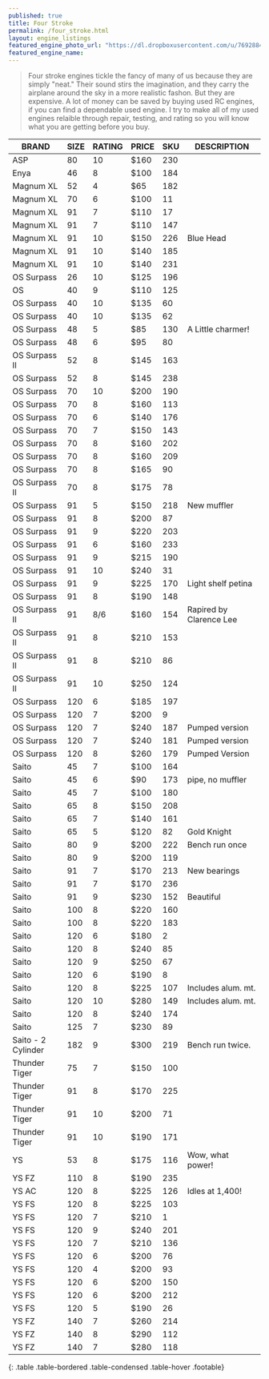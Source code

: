 ```yaml
---
published: true
title: Four Stroke
permalink: /four_stroke.html
layout: engine_listings
featured_engine_photo_url: "https://dl.dropboxusercontent.com/u/76928840/Website%20Photos/featured/4-stroke.jpg"
featured_engine_name: 
---
```


> Four stroke engines tickle the fancy of many of us because they are simply "neat." Their sound stirs the imagination, and they carry the airplane around the sky in a more realistic fashon.  But they are expensive.  A lot of money can be saved by buying used RC engines, if you can find a dependable used engine. I try to make all of my used engines relaible through repair, testing, and rating so you will know what you are getting before you buy.

BRAND             | SIZE  | RATING | PRICE | SKU   | DESCRIPTION
------------------|-------|--------|-------|-------|---------------------
ASP               | 80    | 10     | $160  | 230   |
Enya              | 46    | 8      | $100  | 184   |                                       
Magnum XL         | 52    | 4      | $65   | 182   |
Magnum XL         | 70    | 6      | $100  | 11    |
Magnum XL         | 91    | 7      | $110  | 17    |
Magnum XL         | 91    | 7      | $110  | 147   |
Magnum XL         | 91    | 10     | $150  | 226   | Blue Head                               
Magnum XL         | 91    | 10     | $140  | 185   |
Magnum XL         | 91    | 10     | $140  | 231   |
OS Surpass        | 26    | 10     | $125  | 196   |                               
OS                | 40    | 9      | $110  | 125   |
OS Surpass        | 40    | 10     | $135  | 60    |
OS Surpass        | 40    | 10     | $135  | 62    |                              
OS Surpass        | 48    | 5      | $85   | 130   | A Little charmer!
OS Surpass        | 48    | 6      | $95   | 80    |                                                            
OS Surpass II     | 52    | 8      | $145  | 163   |
OS Surpass        | 52    | 8      | $145  | 238   |                                  
OS Surpass        | 70    | 10     | $200  | 190   |
OS Surpass        | 70    | 8      | $160  | 113   |
OS Surpass        | 70    | 6      | $140  | 176   |
OS Surpass        | 70    | 7      | $150  | 143   |   
OS Surpass        | 70    | 8      | $160  | 202   |
OS Surpass        | 70    | 8      | $160  | 209   |
OS Surpass        | 70    | 8      | $165  | 90    |
OS Surpass II     | 70    | 8      | $175  | 78    |                           
OS Surpass        | 91    | 5      | $150  | 218   | New muffler
OS Surpass        | 91    | 8      | $200  | 87    |                    
OS Surpass        | 91    | 9      | $220  | 203   |
OS Surpass        | 91    | 6      | $160  | 233   |
OS Surpass        | 91    | 9      | $215  | 190   |
OS Surpass        | 91    | 10     | $240  | 31    |  
OS Surpass        | 91    | 9      | $225  | 170   | Light shelf petina
OS Surpass        | 91    | 8      | $190  | 148   |
OS Surpass II     | 91    | 8/6    | $160  | 154   |Rapired by Clarence Lee
OS Surpass II     | 91    | 8      | $210  | 153   |
OS Surpass II     | 91    | 8      | $210  | 86    |
OS Surpass II     | 91    | 10     | $250  | 124   |
OS Surpass        | 120   | 6      | $185  | 197   |
OS Surpass        | 120   | 7      | $200  | 9     |                           
OS Surpass        | 120   | 7      | $240  | 187   | Pumped version
OS Surpass        | 120   | 7      | $240  | 181   | Pumped version
OS Surpass        | 120   | 8      | $260  | 179   | Pumped Version                        
Saito             | 45    | 7      | $100  | 164   |                           
Saito             | 45    | 6      | $90   | 173   | pipe, no muffler
Saito             | 45    | 7      | $100  | 180   |                             
Saito             | 65    | 8      | $150  | 208   |
Saito             | 65    | 7      | $140  | 161   |                                      
Saito             | 65    | 5      | $120  | 82    | Gold Knight
Saito             | 80    | 9      | $200  | 222   | Bench run once
Saito             | 80    | 9      | $200  | 119   |
Saito             | 91    | 7      | $170  | 213   | New bearings
Saito             | 91    | 7      | $170  | 236   |                                          
Saito             | 91    | 9      | $230  | 152   | Beautiful 
Saito             | 100   | 8      | $220  | 160   |
Saito             | 100   | 8      | $220  | 183   |
Saito             | 120   | 6      | $180  | 2     |
Saito             | 120   | 8      | $240  | 85    |
Saito             | 120   | 9      | $250  | 67    |                                
Saito             | 120   | 6      | $190  | 8     |
Saito             | 120   | 8      | $225  | 107   | Includes alum. mt.
Saito             | 120   | 10     | $280  | 149   | Includes alum. mt.
Saito             | 120   | 8      | $240  | 174   |                                    
Saito             | 125   | 7      | $230  | 89    |                
Saito - 2 Cylinder| 182   | 9      | $300  | 219   | Bench run twice.
Thunder Tiger     | 75    | 7      | $150  | 100   |
Thunder Tiger     | 91    | 8      | $170  | 225   |                        
Thunder Tiger     | 91    | 10     | $200  | 71    |
Thunder Tiger     | 91    | 10     | $190  | 171   |
YS                | 53    | 8      | $175  | 116   | Wow, what power!                                        
YS FZ             | 110   | 8      | $190  | 235   |                                  
YS AC             | 120   | 8      | $225  | 126   | Idles at 1,400!
YS FS             | 120   | 8      | $225  | 103   |
YS FS             | 120   | 7      | $210  | 1     |                                       
YS FS             | 120   | 9      | $240  | 201   |
YS FS             | 120   | 7      | $210  | 136   | 
YS FS             | 120   | 6      | $200  | 76    | 
YS FS             | 120   | 4      | $200  | 93    |                                  
YS FS             | 120   | 6      | $200  | 150   |
YS FS             | 120   | 6      | $200  | 212   |
YS FS             | 120   | 5      | $190  | 26    |
YS FZ             | 140   | 7      | $260  | 214   |
YS FZ             | 140   | 8      | $290  | 112   | 
YS FZ             | 140   | 7      | $280  | 118   |   
{: .table .table-bordered .table-condensed .table-hover .footable}
